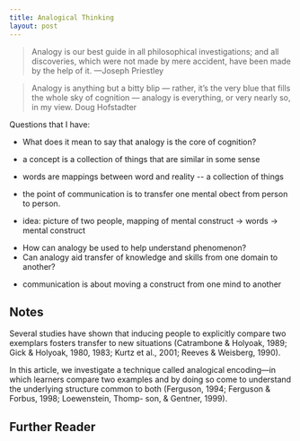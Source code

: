 ```yaml
---
title: Analogical Thinking
layout: post
---
```


> Analogy is our best guide in all philosophical investigations; and all
> discoveries, which were not made by mere accident, have been made by the help
> of it. 
<span id="quote-attribute">—Joseph Priestley</span>

> Analogy is anything but a bitty blip — rather, it’s the very blue that fills
> the whole sky of cognition — analogy is everything, or very nearly so, in my
> view.
Doug Hofstadter  

Questions that I have:
* What does it mean to say that analogy is the core of cognition?

- a concept is a collection of things that are similar in some sense
- words are mappings between word and reality -- a collection of things
- the point of communication is to transfer one mental obect from person to person. 

- idea: picture of two people, mapping of mental construct -> words -> mental construct

* How can analogy be used to help understand phenomenon?
* Can analogy aid transfer of knowledge and skills from one domain to another?
  
- communication is about moving a construct from one mind to another

## Notes

Several studies have shown that inducing people to explicitly compare two exemplars fosters transfer to new situations (Catrambone & Holyoak, 1989; Gick & Holyoak, 1980, 1983; Kurtz et al., 2001; Reeves & Weisberg, 1990).

In this article, we investigate a technique called analogical encoding—in which learners compare two examples and by doing so come to understand the underlying structure common to both (Ferguson, 1994; Ferguson & Forbus, 1998; Loewenstein, Thomp- son, & Gentner, 1999).

## Further Reader

